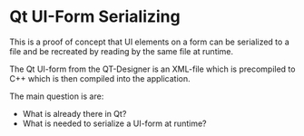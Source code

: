 # Qt UI-Form Serializing

This is a proof of concept that UI elements on a form can be serialized to a file
and be recreated by reading by the same file at runtime.

The Qt UI-form from the QT-Designer is an XML-file which is precompiled to C++ 
which is then compiled into the application.

The main question is are: 
* What is already there in Qt?
* What is needed to serialize a UI-form at runtime?    



